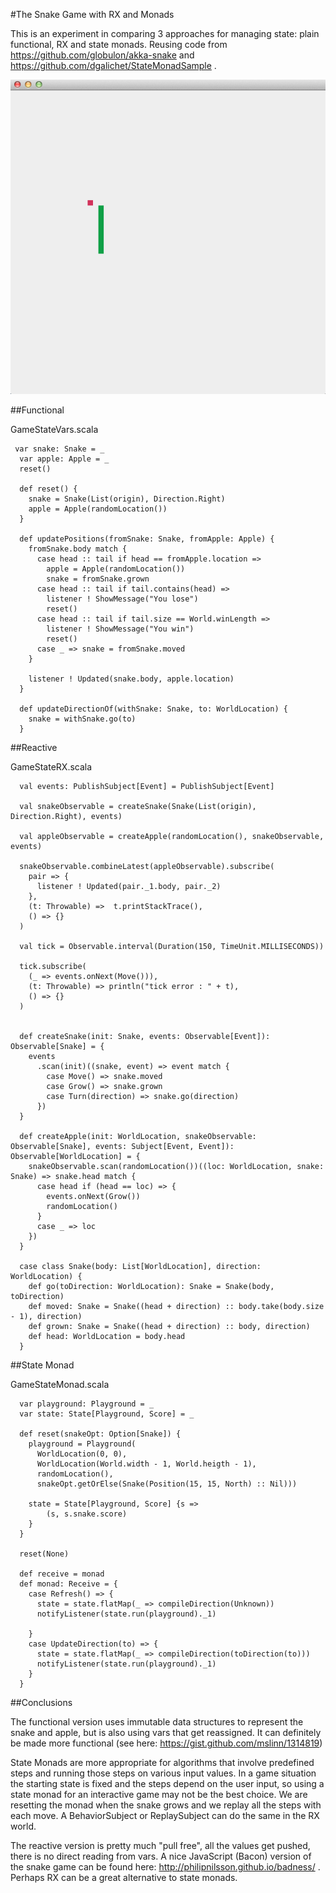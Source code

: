 #The Snake Game with RX and Monads

This is an experiment in comparing 3 approaches for managing state: plain functional, RX and state monads. Reusing code
from https://github.com/globulon/akka-snake and https://github.com/dgalichet/StateMonadSample .

![ ](screenshot.png)

##Functional

GameStateVars.scala

     var snake: Snake = _
      var apple: Apple = _
      reset()

      def reset() {
        snake = Snake(List(origin), Direction.Right)
        apple = Apple(randomLocation())
      }

      def updatePositions(fromSnake: Snake, fromApple: Apple) {
        fromSnake.body match {
          case head :: tail if head == fromApple.location =>
            apple = Apple(randomLocation())
            snake = fromSnake.grown
          case head :: tail if tail.contains(head) =>
            listener ! ShowMessage("You lose")
            reset()
          case head :: tail if tail.size == World.winLength =>
            listener ! ShowMessage("You win")
            reset()
          case _ => snake = fromSnake.moved
        }

        listener ! Updated(snake.body, apple.location)
      }

      def updateDirectionOf(withSnake: Snake, to: WorldLocation) {
        snake = withSnake.go(to)
      }

##Reactive

GameStateRX.scala

      val events: PublishSubject[Event] = PublishSubject[Event]

      val snakeObservable = createSnake(Snake(List(origin), Direction.Right), events)

      val appleObservable = createApple(randomLocation(), snakeObservable, events)

      snakeObservable.combineLatest(appleObservable).subscribe(
        pair => {
          listener ! Updated(pair._1.body, pair._2)
        },
        (t: Throwable) =>  t.printStackTrace(),
        () => {}
      )

      val tick = Observable.interval(Duration(150, TimeUnit.MILLISECONDS))

      tick.subscribe(
        (_ => events.onNext(Move())),
        (t: Throwable) => println("tick error : " + t),
        () => {}
      )


      def createSnake(init: Snake, events: Observable[Event]): Observable[Snake] = {
        events
          .scan(init)((snake, event) => event match {
            case Move() => snake.moved
            case Grow() => snake.grown
            case Turn(direction) => snake.go(direction)
          })
      }

      def createApple(init: WorldLocation, snakeObservable: Observable[Snake], events: Subject[Event, Event]): Observable[WorldLocation] = {
        snakeObservable.scan(randomLocation())((loc: WorldLocation, snake: Snake) => snake.head match {
          case head if (head == loc) => {
            events.onNext(Grow())
            randomLocation()
          }
          case _ => loc
        })
      }

      case class Snake(body: List[WorldLocation], direction: WorldLocation) {
        def go(toDirection: WorldLocation): Snake = Snake(body, toDirection)
        def moved: Snake = Snake((head + direction) :: body.take(body.size - 1), direction)
        def grown: Snake = Snake((head + direction) :: body, direction)
        def head: WorldLocation = body.head
      }

##State Monad

GameStateMonad.scala

      var playground: Playground = _
      var state: State[Playground, Score] = _

      def reset(snakeOpt: Option[Snake]) {
        playground = Playground(
          WorldLocation(0, 0),
          WorldLocation(World.width - 1, World.heigth - 1),
          randomLocation(),
          snakeOpt.getOrElse(Snake(Position(15, 15, North) :: Nil)))

        state = State[Playground, Score] {s =>
            (s, s.snake.score)
        }
      }

      reset(None)

      def receive = monad
      def monad: Receive = {
        case Refresh() => {
          state = state.flatMap(_ => compileDirection(Unknown))
          notifyListener(state.run(playground)._1)

        }
        case UpdateDirection(to) => {
          state = state.flatMap(_ => compileDirection(toDirection(to)))
          notifyListener(state.run(playground)._1)
        }
      }
##Conclusions

The functional version uses immutable data structures to represent the snake and apple, but is also using vars that
get reassigned. It can definitely be made more functional (see here: https://gist.github.com/mslinn/1314819)

State Monads are more appropriate for algorithms that involve predefined steps and running those steps on various
input values. In a game situation the starting state is fixed and the steps depend on the user input, so using a
state monad for an interactive game may not be the best choice. We are resetting the monad when the snake grows and
we replay all the steps  with each move. A BehaviorSubject or ReplaySubject can do the same in the RX world.

The reactive version is pretty much "pull free", all the values get pushed, there is no direct reading from vars.
A nice JavaScript (Bacon) version  of the snake game can be found here: http://philipnilsson.github.io/badness/ .
Perhaps RX can be a great alternative to state monads.